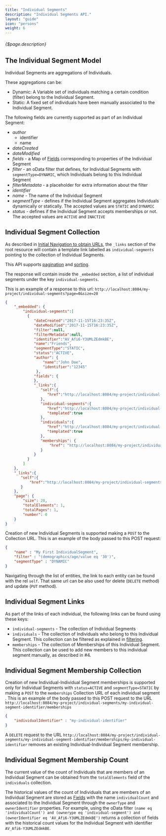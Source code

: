 ```yaml
---
title: "Individual Segments"
description: "Individual Segments API."
layout: "guide"
icon: "persons"
weight: 6
---
```


###### {$page.description}

<article id="1">

## The Individual Segment Model

Individual Segments are aggregations of Individuals. 

These aggregations can be:
* Dynamic: A Variable set of individuals matching a certain condition (filter) belong to the Individual Segment. 
* Static: A fixed set of individuals have been manually associated to the Individual Segment. 
 
The following fields are currently supported as part of an Individual Segment:
* *author*
  * identifier
  * name
* *dateCreated*
* *dateModified*
* *fields* - a Map of [Fields](/docs/fields) corresponding to properties of the Individual Segment
* *filter* - an oData filter that defines, for Individual Segments with `segmentType=DYNAMIC`, which Individuals
   belong to this Individual Segment 
* *filterMetadata* - a placeholder for extra information about the filter
* *identifier*
* *name* - The name of the Individual Segment
* *segmentType* - defines if the Individual Segment aggregates Individuals dynamically or statically. The accepted values are `STATIC` and `DYNAMIC`
* *status* - defines if the Individual Segment accepts memberships or not. The accepted values are `ACTIVE` and `INACTIVE`

</article>

<article id="2">

## Individual Segment Collection

As described in [Initial Navigation to obtain URLs](/docs/general#navigation),
the `_links` section of the root resource will contain a template link labelled as `individual-segments` pointing to the
collection of Individual Segments.

This API supports [pagination](/docs/general#pagination) and [sorting](/docs/general#sorting).

The response will contain inside the `_embedded` section, a list of individual segments
under the key `individual-segments`.

This is an example of a response to this url: `http://localhost:8084/my-project/individual-segments?page=0&size=20`

```json
{
    "_embedded": {
        "individual-segments":[
          {
             "dateCreated":"2017-11-15T16:23:35Z",
             "dateModified":"2017-11-15T16:23:35Z",
             "filter":null,
             "filterMetadata":null,
             "identifier":"AV_Afi6-Y3UMLZEdmkBE",
             "name":"Friends",
             "segmentType":"STATIC",
             "status":"ACTIVE",
             "author": {
                 "name":"John Doe",
                 "identifier":"12345"
              },
             "fields": {                   
             }, 
             "_links":{
                "self":{
                   "href":"http://localhost:8084/my-project/individual-segments/AV_Afi6-Y3UMLZEdmkBE"
                },
                "individual-segments":{
                   "href":"http://localhost:8084/my-project/individual-segments{?filter}",
                   "templated":true
                },
                "individuals":{
                   "href":"http://localhost:8084/my-project/individual-segments/AV_Afi6-Y3UMLZEdmkBE/individuals{?filter}",
                   "templated":true
                },
                "memberships": {
                    "href": "http://localhost:8084/my-project/individual-segments/AV_81ueo7IU2hIVahEUv/memberships"
                }
             }
          }
        ]
    },
    "_links":{
       "self":{
           "href":"http://localhost:8084/my-project/individual-segments?page=0&size=20"
       }
    },
    "page": {
        "size": 20,
        "totalElements": 1,
        "totalPages": 1,
        "number": 0
    }
}
```

Creation of new Individual Segments is supported making a `POST` to the Collection URL. This is
an example of the body passed to this POST request: 

```json
{
    "name" : "My First IndividualSegment",
    "filter" : "(demographics/age/value eq '30')",
    "segmentType" : "DYNAMIC"
}
```

Navigating through the list of entities, the link to each entity can be found with the rel `self`. 
That same url can be also used for delete (`DELETE` method) and update (`PUT` method). 

</article>

<article id="3">

## Individual Segment Links

As part of the links of each individual, the following links can be found using these keys:
* `individual-segments` - The collection of Individual Segments
* `individuals` - The collection of Individuals who belong to this Individual Segment. This collection can be filtered as explained in [filtering](/docs/general#filtering).
* `memberships` - The collection of Memberships of this Individual Segment. This collection can be used to add new members to this individual segment manually, as described in #4.

</article>

<article id="4">

## Individual Segment Membership Collection

Creation of new Individual-Individual Segment memberships is supported only for Individual Segments with `status=ACTIVE`
and `segmentType=STATIC` by making a `POST` to the `memberships` Collection URL of each individual segment . 
This is an example of the body passed to this POST request to the URL 
`http://localhost:8084/my-project/individual-segments/my-individual-segment-identifier/memberships` 

```json
{
    "individualIdentifier" : "my-individual-identifier"
}
```

A `DELETE` request to the URL `http://localhost:8084/my-project/individual-segments/my-individual-segment-identifier/memberships/my-individual-identifier` removes
an existing Individual-Individual Segment membership.

## Individual Segment Membership Count

The current value of the count of Individuals that are members of an Individual Segment can be obtained from 
the `totalElements` field of the `individuals` collection.

The historical values of the count of Individuals that are members of an Individual Segment are stored as 
[Fields](/docs/fields) with the name `individualCount` and associated to the Individual Segment through 
the `ownerType` and `ownerIdentifier` properties. For example, using the oData filter
`(name eq 'individualCount') and (ownerype eq 'individual-segment') and (ownerIdentifier eq 'AV_Afi6-Y3UMLZEdmkBE')`
returns a collection of fields with the historical count values for the Individual Segment with 
identifier `AV_Afi6-Y3UMLZEdmkBE`. 

</article>